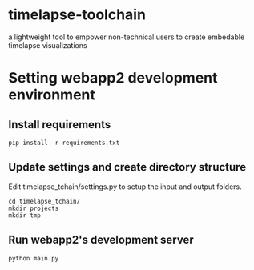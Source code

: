 # timelapse-toolchain

a lightweight tool to empower non-technical users to create embedable timelapse visualizations

# Setting webapp2 development environment

## Install requirements

```
pip install -r requirements.txt
```

## Update settings and create directory structure

Edit timelapse_tchain/settings.py to setup the input and output folders.
```
cd timelapse_tchain/
mkdir projects
mkdir tmp
```

## Run webapp2's development server

```
python main.py
```
